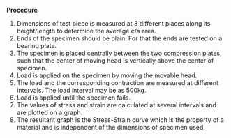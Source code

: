  
**Procedure**

1. Dimensions of test piece is measured at 3 different places along its height/length to determine the average c/s area.
2. Ends of the specimen should be plain. For that the ends are tested on a bearing plate.
3. The specimen is placed centrally between the two compression plates, such that the center of moving head is vertically above the center of specimen.
4. Load is applied on the specimen by moving the movable head.
5. The load and the corresponding contraction are measured at different intervals. The load interval may be as 500kg.
6. Load is applied until the specimen fails.
7. The values of stress and strain are calculated at several intervals and are plotted on a graph.
8. The resultant graph is the Stress-Strain curve which is the property of a material and is independent of the dimensions of specimen used. 


